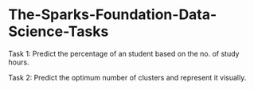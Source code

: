 # The-Sparks-Foundation-Data-Science-Tasks
Task 1: Predict the percentage of an student based on the no. of study hours.

Task 2: Predict the optimum number of clusters and represent it visually.
